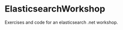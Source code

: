 ElasticsearchWorkshop
=====================

Exercises and code for an elasticsearch .net workshop.
